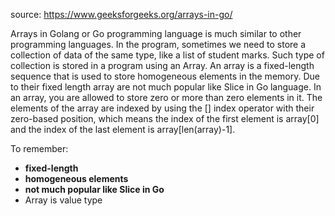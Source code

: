 source: https://www.geeksforgeeks.org/arrays-in-go/

Arrays in Golang or Go programming language is much similar to other programming languages. In the program, sometimes we need to store a collection of data of the same type, like a list of student marks. Such type of collection is stored in a program using an Array. An array is a fixed-length sequence that is used to store homogeneous elements in the memory. Due to their fixed length array are not much popular like Slice in Go language. In an array, you are allowed to store zero or more than zero elements in it. The elements of the array are indexed by using the [] index operator with their zero-based position, which means the index of the first element is array[0] and the index of the last element is array[len(array)-1]. 

To remember:
*  **fixed-length**
* **homogeneous elements** 
* **not much popular like Slice in Go**
* Array is value type

